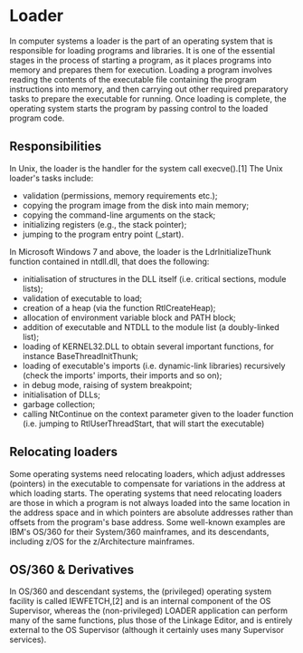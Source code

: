 # Loader
In computer systems a loader is the part of an operating system that is responsible for loading programs and libraries. It is one of the essential stages in the process of starting a program, as it places programs into memory and prepares them for execution. Loading a program involves reading the contents of the executable file containing the program instructions into memory, and then carrying out other required preparatory tasks to prepare the executable for running. Once loading is complete, the operating system starts the program by passing control to the loaded program code.

## Responsibilities
In Unix, the loader is the handler for the system call execve().[1] The Unix loader's tasks include:
+ validation (permissions, memory requirements etc.);
+ copying the program image from the disk into main memory;
+ copying the command-line arguments on the stack;
+ initializing registers (e.g., the stack pointer);
+ jumping to the program entry point (_start).

In Microsoft Windows 7 and above, the loader is the LdrInitializeThunk function contained in ntdll.dll, that does the following:
+ initialisation of structures in the DLL itself (i.e. critical sections, module lists);
+ validation of executable to load;
+ creation of a heap (via the function RtlCreateHeap);
+ allocation of environment variable block and PATH block;
+ addition of executable and NTDLL to the module list (a doubly-linked list);
+ loading of KERNEL32.DLL to obtain several important functions, for instance BaseThreadInitThunk;
+ loading of executable's imports (i.e. dynamic-link libraries) recursively (check the imports' imports, their imports and so on);
+ in debug mode, raising of system breakpoint;
+ initialisation of DLLs;
+ garbage collection;
+ calling NtContinue on the context parameter given to the loader function (i.e. jumping to RtlUserThreadStart, that will start the executable)

## Relocating loaders
Some operating systems need relocating loaders, which adjust addresses (pointers) in the executable to compensate for variations in the address at which loading starts. The operating systems that need relocating loaders are those in which a program is not always loaded into the same location in the address space and in which pointers are absolute addresses rather than offsets from the program's base address. Some well-known examples are IBM's OS/360 for their System/360 mainframes, and its descendants, including z/OS for the z/Architecture mainframes.

## OS/360 & Derivatives
In OS/360 and descendant systems, the (privileged) operating system facility is called IEWFETCH,[2] and is an internal component of the OS Supervisor, whereas the (non-privileged) LOADER application can perform many of the same functions, plus those of the Linkage Editor, and is entirely external to the OS Supervisor (although it certainly uses many Supervisor services).
